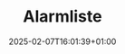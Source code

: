 ---
title: Alarmliste
linkTitle: Alarmliste
date: 2025-02-07T16:01:39+01:00
draft: false
weight: 20
---
